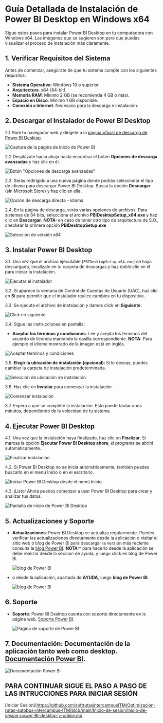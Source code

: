 # Guía Detallada de Instalación de Power BI Desktop en Windows x64

Sigue estos pasos para instalar Power BI Desktop en tu computadora con Windows x64. Las imágenes que se sugieren son para que puedas visualizar el proceso de instalación más claramente.

## 1. Verificar Requisitos del Sistema
Antes de comenzar, asegúrate de que tu sistema cumple con los siguientes requisitos:
- **Sistema Operativo**: Windows 10 o superior.
- **Arquitectura**: x64 (64-bit).
- **Memoria RAM**: Mínimo 2 GB (se recomienda 4 GB o más).
- **Espacio en Disco**: Mínimo 1 GB disponible.
- **Conexión a Internet**: Necesaria para la descarga e instalación.

## 2. Descargar el Instalador de Power BI Desktop

2.1 Abre tu navegador web y dirígete a la [página oficial de descarga de Power BI Desktop](https://powerbi.microsoft.com/es-es/desktop/).

   ![Captura de la página de inicio de Power BI](https://github.com/softrutasintercampusITM/Optimizacion-rutas-autobus-intercampus-ITM/blob/main/Instalacion-Power-BI-x64-desktop/Imagenes/descarga-paso-1-pagina-inicio.jpg)

2.2 Desplázate hacia abajo hasta encontrar el botón **Opciones de descarga avanzadas** y haz clic en él.

   ![Botón "Opciones de descarga avanzadas"](https://github.com/softrutasintercampusITM/Optimizacion-rutas-autobus-intercampus-ITM/blob/main/Instalacion-Power-BI-x64-desktop/Imagenes/descarga-paso-2-opciones-avanzadas.jpg)

2.3. Serás redirigido a una nueva página donde podrás seleccionar el tipo de idioma para descargar Power BI Desktop. Busca la opción **Descargar** (sin Microsoft Store) y haz clic en ella.

   ![Opción de descarga directa - idioma](https://github.com/softrutasintercampusITM/Optimizacion-rutas-autobus-intercampus-ITM/blob/main/Instalacion-Power-BI-x64-desktop/Imagenes/descarga-paso-3-idioma-descarga.jpg)

2.4. En la página de descarga, verás varias opciones de archivos. Para sistemas de 64 bits, selecciona el archivo **PBIDesktopSetup_x64.exe** y haz clic en **Descargar**. **NOTA:** en caso de tener otro tipo de arquitectura de S.O., checkear la primera opcíón **PBIDesktopSetup.exe**

   ![Selección de versión x64](https://github.com/softrutasintercampusITM/Optimizacion-rutas-autobus-intercampus-ITM/blob/main/Instalacion-Power-BI-x64-desktop/Imagenes/descarga-paso-4-seleccionar-x64.jpg)

## 3. Instalar Power BI Desktop

3.1. Una vez que el archivo ejecutable (`PBIDesktopSetup_x64.exe`) se haya descargado, localízalo en tu carpeta de descargas y haz doble clic en él para iniciar la instalación.

   ![Ejecutar el instalador](https://github.com/softrutasintercampusITM/Optimizacion-rutas-autobus-intercampus-ITM/blob/main/Instalacion-Power-BI-x64-desktop/Imagenes/instalacion-desktop-paso-1.jpg)

3.2. Si aparece la ventana de Control de Cuentas de Usuario (UAC), haz clic en **Sí** para permitir que el instalador realice cambios en tu dispositivo.

3.3. Se ejecuta el archivo de instalación y damos click en **Siguiente**:
    
   ![Click en siguiente](https://github.com/softrutasintercampusITM/Optimizacion-rutas-autobus-intercampus-ITM/blob/main/Instalacion-Power-BI-x64-desktop/Imagenes/instalacion-desktop-paso-2-siguiente.jpg)

3.4. Sigue las instrucciones en pantalla:
   - **Aceptar los términos y condiciones**: Lee y acepta los términos del acuerdo de licencia marcando la casilla correspondiente. **NOTA:** Para ejemplo el idioma mostrado de la imagen está en inglés.
   
   ![Aceptar términos y condiciones](https://github.com/softrutasintercampusITM/Optimizacion-rutas-autobus-intercampus-ITM/blob/main/Instalacion-Power-BI-x64-desktop/Imagenes/instalacion-desktop-paso-3-aceptar-terminos-licencia.jpg)
   
3.5. **Elegir la ubicación de instalación (opcional)**: Si lo deseas, puedes cambiar la carpeta de instalación predeterminada.

   ![Selección de ubicación de instalación](https://github.com/softrutasintercampusITM/Optimizacion-rutas-autobus-intercampus-ITM/blob/main/Instalacion-Power-BI-x64-desktop/Imagenes/instalacion-desktop-paso-4-seleccionar-ubicacion.jpg)
   
3.6. Haz clic en **Instalar** para comenzar la instalación.

   ![Comenzar instalación](https://github.com/softrutasintercampusITM/Optimizacion-rutas-autobus-intercampus-ITM/blob/main/Instalacion-Power-BI-x64-desktop/Imagenes/instalacion-desktop-paso-5-instalar.jpg)

3.7. Espera a que se complete la instalación. Esto puede tardar unos minutos, dependiendo de la velocidad de tu sistema.


## 4. Ejecutar Power BI Desktop

4.1. Una vez que la instalación haya finalizado, haz clic en **Finalizar**. Si marcas la opción **Ejecutar Power BI Desktop ahora**, el programa se abrirá automáticamente.

   ![Finalizar instalación](https://github.com/softrutasintercampusITM/Optimizacion-rutas-autobus-intercampus-ITM/blob/main/Instalacion-Power-BI-x64-desktop/Imagenes/instalacion-desktop-paso-6-finalizar.jpg)

4.2. Si Power BI Desktop no se inicia automáticamente, también puedes buscarlo en el menú Inicio o en el escritorio.

   ![Iniciar Power BI Desktop desde el menú Inicio](https://github.com/softrutasintercampusITM/Optimizacion-rutas-autobus-intercampus-ITM/blob/main/Instalacion-Power-BI-x64-desktop/Imagenes/instalacion-desktop-paso-7-acceso.jpg)

4.3. ¡Listo! Ahora puedes comenzar a usar Power BI Desktop para crear y analizar tus datos.

   ![Pantalla de inicio de Power BI Desktop](https://github.com/softrutasintercampusITM/Optimizacion-rutas-autobus-intercampus-ITM/blob/main/Instalacion-Power-BI-x64-desktop/Imagenes/instalacion-desktop-paso-8-listo.jpg)

## 5. Actualizaciones y Soporte

- **Actualizaciones**: Power BI Desktop se actualiza regularmente. Puedes verificar las actualizaciones directamente desde la aplicación o visitar el sitio web o blog de Power BI para descargar la versión más reciente consulta la [blog Power BI](https://powerbi.microsoft.com/es-es/blog/). **NOTA:*** para hacerlo desde la aplicación se debe realizar desde la seccion de ayuda, y luego click en blog de Power BI.

   ![blog de Power BI](https://github.com/softrutasintercampusITM/Optimizacion-rutas-autobus-intercampus-ITM/blob/main/Instalacion-Power-BI-x64-desktop/Imagenes/actualizaciones-power-bi-paso-9-opcional.jpg)

- o desde la aplicación, apartado de **AYUDA**, luego **blog de Power BI**:

    ![blog de Power BI](https://github.com/softrutasintercampusITM/Optimizacion-rutas-autobus-intercampus-ITM/blob/main/Instalacion-Power-BI-x64-desktop/Imagenes/actualizaciones-power-bi-paso-9-opcional-desktop.jpg)

## 6. Soporte

- **Soporte**: Power BI Desktop cuenta con soporte directamente en la página web.
 [Soporte Power BI](https://learn.microsoft.com/es-es/power-bi/support/).

   ![Página de soporte de Power BI](https://github.com/softrutasintercampusITM/Optimizacion-rutas-autobus-intercampus-ITM/blob/main/Instalacion-Power-BI-x64-desktop/Imagenes/soporte-power-bi-paso-11.jpg)

## 7. Documentación: Documentación de la aplicación tanto web como desktop. [Documentación Power BI](https://learn.microsoft.com/es-es/power-bi/).

![Documentación Power BI](https://github.com/softrutasintercampusITM/Optimizacion-rutas-autobus-intercampus-ITM/blob/main/Instalacion-Power-BI-x64-desktop/Imagenes/documentacion-power-bi-paso-12.jpg)

## PARA CONTINUAR SIGUE EL PASO A PASO DE LAS INTRUCCIONES PARA INICIAR SESIÓN

[Iniciar Sesión](https://github.com/softrutasintercampusITM/Optimizacion-rutas-autobus-intercampus-ITM/blob/main/Inicio-de-sesion/Inicio-de-sesion-power-BI-desktop-y-online.md





